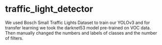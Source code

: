 # traffic_light_detector
We used Bosch Small Traffic Lights Dataset to train our YOLOv3 and for transfer learning we took the darknet53 model pre-trained on VOC data. Then manually changed the numbers and labels of classes and the number of filters.  
